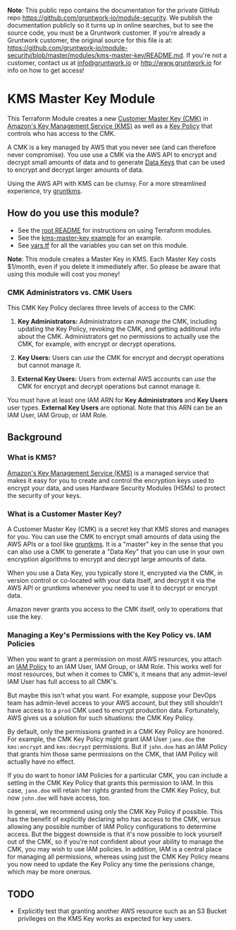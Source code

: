 **Note**: This public repo contains the documentation for the private GitHub repo <https://github.com/gruntwork-io/module-security>.
We publish the documentation publicly so it turns up in online searches, but to see the source code, you must be a Gruntwork customer.
If you're already a Gruntwork customer, the original source for this file is at: <https://github.com/gruntwork-io/module-security/blob/master/modules/kms-master-key/README.md>.
If you're not a customer, contact us at <info@gruntwork.io> or <http://www.gruntwork.io> for info on how to get access!

# KMS Master Key Module

This Terraform Module creates a new [Customer Master
Key (CMK)](http://docs.aws.amazon.com/kms/latest/developerguide/concepts.html#master_keys) in [Amazon's Key Management
Service (KMS)](https://aws.amazon.com/kms/) as well as a [Key
Policy](http://docs.aws.amazon.com/kms/latest/developerguide/concepts.html#key_permissions) that controls who has
access to the CMK. 

A CMK is a key managed by AWS that you never see (and can therefore never compromise). You use use a CMK via the AWS API
to encrypt and decrypt small amounts of data and to generate [Data Keys](http://docs.aws.amazon.com/kms/latest/developerguide/concepts.html#data-keys) 
that can be used to encrypt and decrypt larger amounts of data.

Using the AWS API with KMS can be clumsy. For a more streamlined experience, try [gruntkms](https://github.com/gruntwork-io/gruntkms).

## How do you use this module?

* See the [root README](/README.adoc) for instructions on using Terraform modules.
* See the [kms-master-key example](/examples/kms-master-key) for an example.
* See [vars.tf](./vars.tf) for all the variables you can set on this module.

**Note**: This module creates a Master Key in KMS. Each Master Key costs $1/month, even if you delete it immediately
after. So please be aware that using this module will cost you money!

### CMK Administrators vs. CMK Users
 
This CMK Key Policy declares three levels of access to the CMK:
 
 1. **Key Administrators:** Administrators can *manage* the CMK, including updating the Key Policy, revoking the CMK, and 
    getting additional info about the CMK. Administrators get no permissions to actually use the CMK, for example, with
    encrypt or decrypt operations.
    
 1. **Key Users:** Users can *use* the CMK for encrypt and decrypt operations but cannot manage it.
 
 1. **External Key Users:** Users from external AWS accounts can *use* the CMK for encrypt and decrypt operations but cannot manage it.
 
You must have at least one IAM ARN for **Key Administrators** and **Key Users** user types. **External Key Users** are optional. Note that this ARN can be an IAM User, IAM Group, or IAM Role. 

## Background

### What is KMS?

[Amazon's Key Management Service (KMS)](https://aws.amazon.com/kms/) is a managed service that makes it easy for you to
create and control the encryption keys used to encrypt your data, and uses Hardware Security Modules (HSMs) to protect
the security of your keys.

### What is a Customer Master Key?

A Customer Master Key (CMK) is a secret key that KMS stores and manages for you. You can use the CMK to encrypt small
amounts of data using the AWS APIs or a tool like [gruntkms](https://github.com/gruntwork-io/gruntkms). It is a "master"
key in the sense that you can also use a CMK to generate a "Data Key" that you can use in your own encryption algorithms 
to encrypt and decrypt large amounts of data. 

When you use a Data Key, you typically store it, encrypted via the CMK, in version control or co-located with your data 
itself, and decrypt it via the AWS API or gruntkms whenever you need to use it to decrypt or encrypt data.

Amazon never grants you access to the CMK itself, only to operations that use the key.

### Managing a Key's Permissions with the Key Policy vs. IAM Policies

When you want to grant a permission on most AWS resources, you attach an [IAM Policy](http://docs.aws.amazon.com/IAM/latest/UserGuide/access_policies_examples.html)
to an IAM User, IAM Group, or IAM Role. This works well for most resources, but when it comes to CMK's, it means that any
admin-level IAM User has full access to all CMK's. 

But maybe this isn't what you want. For example, suppose your DevOps team has admin-level access to your AWS account, but 
they still shouldn't have access to a `prod` CMK used to encrypt production data. Fortunately, AWS gives us a solution 
for such situations: the CMK Key Policy. 

By default, only the permissions granted in a CMK Key Policy are honored. For example, the CMK Key Policy might 
grant IAM User `jane.doe` the `kms:encrypt` and `kms:decrypt` permissions. But if `john.doe` has an IAM Policy that grants
him those same permissions on the CMK, that IAM Policy will actually have no effect.
 
If you do want to honor IAM Policies for a particular CMK, you can include a setting in the CMK Key Policy that 
grants this permission to IAM. In this case, `jane.doe` will retain her rights granted from the CMK Key Policy, but now
 `john.doe` will have access, too.
 
In general, we recommend using only the CMK Key Policy if possible. This has the benefit of explicitly declaring who has
access to the CMK, versus allowing any possible number of IAM Policy configurations to determine access. But the biggest
downside is that it's now possible to lock yourself out of the CMK, so if you're not confident about your ability to
manage the CMK, you may wish to use IAM policies. In addition, IAM is a central place for managing all permissions, whereas
using just the CMK Key Policy means you now need to update the Key Policy any time the perissions change, which may be 
more onerous.

## TODO

- Explicitly test that granting another AWS resource such as an S3 Bucket privileges on the KMS Key works as expected
  for key users.